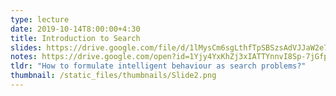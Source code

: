 ```yaml
---
type: lecture
date: 2019-10-14T8:00:00+4:30
title: Introduction to Search
slides: https://drive.google.com/file/d/1lMysCm6sgLthfTpSBSzsAdVJJaW2e7aG/view
notes: https://drive.google.com/open?id=1Yjy4YxKhZj3xIATTYnnvI8Sp-7jGfpYa
tldr: "How to formulate intelligent behaviour as search problems?"
thumbnail: /static_files/thumbnails/Slide2.png
---
```

